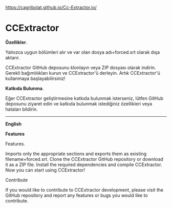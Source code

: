 https://cagribolat.github.io/Cc-Extractor.io/
# CCExtractor

<b>Özellikler</b>.</p>
Yalnızca uygun bölümleri alır ve var olan dosya adı+forced.srt olarak dışa aktarır.


CCExtractor GitHub deposunu klonlayın veya ZIP dosyası olarak indirin.
Gerekli bağımlılıkları kurun ve CCExtractor'ü derleyin.
Artık CCExtractor'ü kullanmaya başlayabilirsiniz!

<b>Katkıda Bulunma</b>.</p>
Eğer CCExtractor geliştirmesine katkıda bulunmak isterseniz, lütfen GitHub deposunu ziyaret edin ve katkıda bulunmak istediğiniz özellikleri veya hataları bildirin.



________________________________________________________________________________________________________________________________________________________________________________________________________

<b>English</b></p>
<b>Features</b></p>

Features.

Imports only the appropriate sections and exports them as existing filename+forced.srt.
Clone the CCExtractor GitHub repository or download it as a ZIP file. Install the required dependencies and compile CCExtractor. Now you can start using CCExtractor!

Contribute

If you would like to contribute to CCExtractor development, please visit the GitHub repository and report any features or bugs you would like to contribute.

